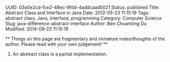 UUID: 03a0e2cd-fce2-48ec-9fdd-4addcaad0021
Status: published
Title: Abstract Class and Interface in Java
Date: 2012-05-23 11:15:19
Tags: abstract class, Java, interface, programming
Category: Computer Science
Slug: java-difference-abstract-interface
Author: Ben Chuanlong Du
Modified: 2014-09-23 11:15:19

**
Things on this page are fragmentary and immature notes/thoughts of the author. 
Please read with your own judgement!
**
 
1. An abstract class is a partial implementation.
